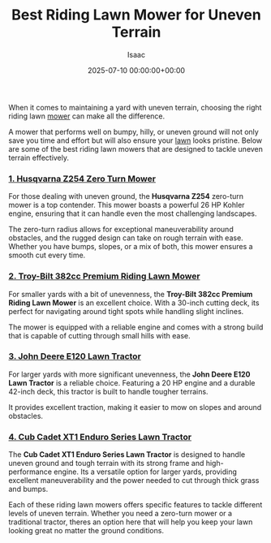 ﻿---
title: Best Riding Lawn Mower for Uneven Terrain
description: When it comes to maintaining a yard with uneven terrain, choosing the right riding lawn mower can make all the difference. A mower that performs well on...
slug: /best-riding-lawn-mower-for-uneven-terrain/
date: 2025-07-10 00:00:00+00:00
lastmod: 2025-07-10 00:00:00+03:00
author: Isaac
categories:
- Product Reviews
- Tillers
tags:
- product-reviews
- lawn
- mower
layout: post
---

When it comes to maintaining a yard with uneven terrain, choosing the right riding lawn [mower](https://pestpolicy.com/best-riding-lawn-mower-for-2-acres/) can make all the difference.

A mower that performs well on bumpy, hilly, or uneven ground will not only save you time and effort but will also ensure your [lawn](https://pestpolicy.com/best-riding-lawn-mower-for-hilly-terrain/) looks pristine. Below are some of the best riding lawn mowers that are designed to tackle uneven terrain effectively.

###  [1. Husqvarna Z254 Zero Turn Mower](https://www.amazon.com/dp/B0DGYPDTBH?&linkCode=ll1&tag=p-policy-20&linkId=3f4c8b31da3aba444fccf3d2ba967ca3&language=en_US&ref_=as_li_ss_tl)

For those dealing with uneven ground, the **Husqvarna Z254** zero-turn mower is a top contender. This mower boasts a powerful 26 HP Kohler engine, ensuring that it can handle even the most challenging landscapes.

The zero-turn radius allows for exceptional maneuverability around obstacles, and the rugged design can take on rough terrain with ease. Whether you have bumps, slopes, or a mix of both, this mower ensures a smooth cut every time.

###  [2. Troy-Bilt 382cc Premium Riding Lawn Mower](https://www.amazon.com/Troy-Bilt-30-Inch-Neighborhood-Riding-Lawn-Mower/s?k=Troy-Bilt+30-Inch+Neighborhood+Riding+Lawn+Mower&linkCode=ll2&tag=p-policy-20&linkId=319910a3d161a7be93a228c4eb457bed&language=en_US&ref_=as_li_ss_tl)

For smaller yards with a bit of unevenness, the **Troy-Bilt 382cc Premium Riding Lawn Mower** is an excellent choice. With a 30-inch cutting deck, its perfect for navigating around tight spots while handling slight inclines.

The mower is equipped with a reliable engine and comes with a strong build that is capable of cutting through small hills with ease.

###  [3. John Deere E120 Lawn Tractor](https://www.amazon.com/dp/B01IAPSPIC?tag=p-policy-20)

For larger yards with more significant unevenness, the **John Deere E120 Lawn Tractor** is a reliable choice. Featuring a 20 HP engine and a durable 42-inch deck, this tractor is built to handle tougher terrains.

It provides excellent traction, making it easier to mow on slopes and around obstacles.

###  [4. Cub Cadet XT1 Enduro Series Lawn Tractor](https://www.amazon.com/dp/B07VLRD8L2?tag=p-policy-20)

The **Cub Cadet XT1 Enduro Series Lawn Tractor** is designed to handle uneven ground and tough terrain with its strong frame and high-performance engine. Its a versatile option for larger yards, providing excellent maneuverability and the power needed to cut through thick grass and bumps.

Each of these riding lawn mowers offers specific features to tackle different levels of uneven terrain. Whether you need a zero-turn mower or a traditional tractor, theres an option here that will help you keep your lawn looking great no matter the ground conditions.

